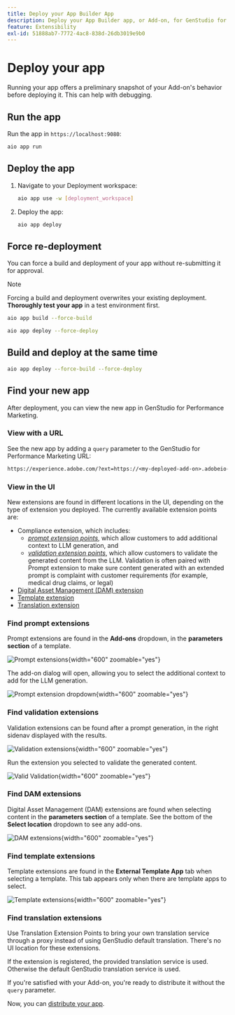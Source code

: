 ```yaml
---
title: Deploy your App Builder App
description: Deploy your App Builder app, or Add-on, for GenStudio for Performance Marketing.
feature: Extensibility
exl-id: 51888ab7-7772-4ac8-838d-26db3019e9b0
---
```

# Deploy your app

Running your app offers a preliminary snapshot of your Add-on's behavior before deploying it. This can help with debugging. 

## Run the app

Run the app in `https://localhost:9080`:

```bash
aio app run
```

## Deploy the app

1. Navigate to your Deployment workspace:

   ```bash
   aio app use -w [deployment_workspace]
   ```

2. Deploy the app:

   ```bash
   aio app deploy
   ```

## Force re-deployment

You can force a build and deployment of your app without re-submitting it for approval.

>[!NOTE]
>
>Forcing a build and deployment overwrites your existing deployment. **Thoroughly test your app** in a test environment first.

   ```bash
   aio app build --force-build
   ```

   ```bash
   aio app deploy --force-deploy
   ```

## Build and deploy at the same time

   ```bash
   aio app deploy --force-build --force-deploy
   ```

## Find your new app

After deployment, you can view the new app in GenStudio for Performance Marketing.

### View with a URL

See the new app by adding a `query` parameter to the GenStudio for Performance Marketing URL:

```txt
https://experience.adobe.com/?ext=https://<my-deployed-add-on>.adobeio-static.net/index.html#/@<ims-org>/genstudio/create
```

### View in the UI

New extensions are found in different locations in the UI, depending on the type of extension you deployed. The currently available extension points are:

* Compliance extension, which includes: 
  * [*prompt extension points*](#find-prompt-extensions), which allow customers to add additional context to LLM generation, and 
  * [*validation extension points*](#find-validation-extensions), which allow customers to validate the generated content from the LLM. Validation is often paired with Prompt extension to make sure content generated with an extended prompt is complaint with customer requirements (for example, medical drug claims, or legal)
* [Digital Asset Management (DAM) extension](#find-dam-extensions)
* [Template extension](#find-template-extensions)
* [Translation extension](#find-translation-extensions)

### Find prompt extensions

Prompt extensions are found in the **Add-ons** dropdown, in the **parameters section** of a template.

![Prompt extensions](./select-prompt-ext.png){width="600" zoomable="yes"}

The add-on dialog will open, allowing you to select the additional context to add for the LLM generation.

![Prompt extension dropdown](./select-prompt-dropdown.png){width="600" zoomable="yes"}

### Find validation extensions

Validation extensions can be found after a prompt generation, in the right sidenav displayed with the results.

![Validation extensions](./validation-ext.png){width="600" zoomable="yes"}

Run the extension you selected to validate the generated content.

![Valid Validation](./validation-valid.png){width="600" zoomable="yes"}

### Find DAM extensions

Digital Asset Management (DAM) extensions are found when selecting content in the **parameters section** of a template. See the bottom of the **Select location** dropdown to see any add-ons.

![DAM extensions](./dam-ext.png){width="600" zoomable="yes"}

### Find template extensions

Template extensions are found in the **External Template App** tab when selecting a template. This tab appears only when there are template apps to select.

![Template extensions](./template-ext.png){width="600" zoomable="yes"}


### Find translation extensions

Use Translation Extension Points to bring your own translation service through a proxy instead of using GenStudio default translation.
There's no UI location for these extensions. 

If the extension is registered, the provided translation service is used. Otherwise the default GenStudio translation service is used.



If you're satisfied with your Add-on, you're ready to distribute it without the `query` parameter.

Now, you can [distribute your app](distribute-app.md).

